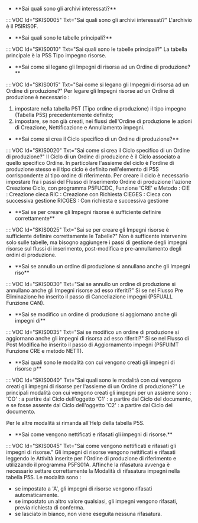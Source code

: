 - \*\*Sai quali sono gli archivi interessati?\*\*

 :  : VOC Id="SKIS0005" Txt="Sai quali sono gli archivi interessati?"
L'archivio è il P5IRIS0F.
- \*\*Sai quali sono le tabelle principali?\*\*

 :  : VOC Id="SKIS0010" Txt="Sai quali sono le tabelle principali?"
La tabella principale è la P5S Tipo impegno risorse.
- \*\*Sai come si legano gli Impegni di risorsa ad un Ordine di produzione?\*\*

 :  : VOC Id="SKIS0015" Txt="Sai come si legano gli Impegni di risorsa ad un Ordine di produzione?"
Per legare gli Impegni risorse ad un Ordine di produzione è necessario : 
1. impostare nella tabella P5T (Tipo ordine di produzione) il tipo impegno (Tabella P5S) precedentemente definito;
2. impostare, se non già creati, nei flussi dell'Ordine di produzione le azioni di Creazione, Nettificazione e Annullamento impegni.
- \*\*Sai come si crea il Ciclo specifico di un Ordine di produzione?\*\*

 :  : VOC Id="SKIS0020" Txt="Sai come si crea il Ciclo specifico di un Ordine di produzione?"
Il Ciclo di un Ordine di produzione è il Ciclo associato a quello specifico Ordine. In particolare l'assieme del ciclo è l'ordine di produzione stesso e il tipo ciclo è definito nell'elemento di P5S corrispondente al tipo ordine di riferimento.
Per creare il ciclo è necessario impostare fra i passi del Flusso di Inserimento Ordine di produzione l'azione Creazione Ciclo, con programma P5FUCDC, Funzione 'CRE' e Metodo : 
CIE :  Creazione cieca
RIC :  Creazione con Richiesta
CIEGES :  Cieca con successiva gestione
RICGES :  Con richiesta e successiva gestione
- \*\*Sai se per creare gli Impegni risorse è sufficiente definire correttamente\*\*

 :  : VOC Id="SKIS0025" Txt="Sai se per creare gli Impegni risorse è sufficiente definire correttamente le Tabelle?"
Non è sufficente intervenire solo sulle tabelle, ma bisogno aggiungere i passi di gestione degli impegni risorse sul flussi di inserimento, post-modifica e pre-annullamento degli ordini di produzione.
- \*\*Sai se annullo un ordine di produzione si annullano anche gli Impegni riso\*\*

 :  : VOC Id="SKIS0030" Txt="Sai se annullo un ordine di produzione si annullano anche gli Impegni risorse ad esso riferiti?"
Si se nel Flusso Pre Eliminazione ho inserito il passo di Cancellazione impegni (P5FUALL Funzione CAN).
- \*\*Sai se modifico un ordine di produzione si aggiornano anche gli impegni di\*\*

 :  : VOC Id="SKIS0035" Txt="Sai se modifico un ordine di produzione si aggiornano anche gli impegni di risorsa ad esso riferiti?"
Si se nel Flusso di Post Modifica ho inserito il passo di Aggiornamento impegni (P5FUIMT Funzione CRE e metodo NETT).
- \*\*Sai quali sono le modalità con cui vengono creati gli impegni di risorse p\*\*

 :  : VOC Id="SKIS0040" Txt="Sai quali sono le modalità con cui vengono creati gli impegni di risorse per l'assieme di un Ordine di produzione?"
Le principali modalità con cui vengono creati gli impegni per un assieme sono : 
'CO'  :  a partire dal Ciclo dell'oggetto
'C1'  :  a partire dal Ciclo del documento, e se fosse assente dal Ciclo dell'oggetto
'C2'  :  a partire dal Ciclo del documento.

Per le altre modalità si rimanda all'Help della tabella P5S.
- \*\*Sai come vengono nettificati e rifasati gli impegni di risorse.\*\*

 :  : VOC Id="SKIS0045" Txt="Sai come vengono nettificati e rifasati gli impegni di risorse."
Gli impegni di risorse vengono nettificati e rifasati leggendo le Attività inserite per l'Ordine di produzione di riferimento e utilizzando il programma P5FS01A.
Affinche la rifasatura avvenga è necessario settare correttamente la Modalità di rifasatura impegni nella tabella P5S. Le modalità sono : 
-    se impostato a 'A', gli impegni di risorse vengono rifasati automaticamente.
-    se impostato un altro valore qualsiasi, gli impegni vengono rifasati, previa richiesta di conferma.
-    se lasciato in bianco, non viene eseguita nessuna rifasatura.
